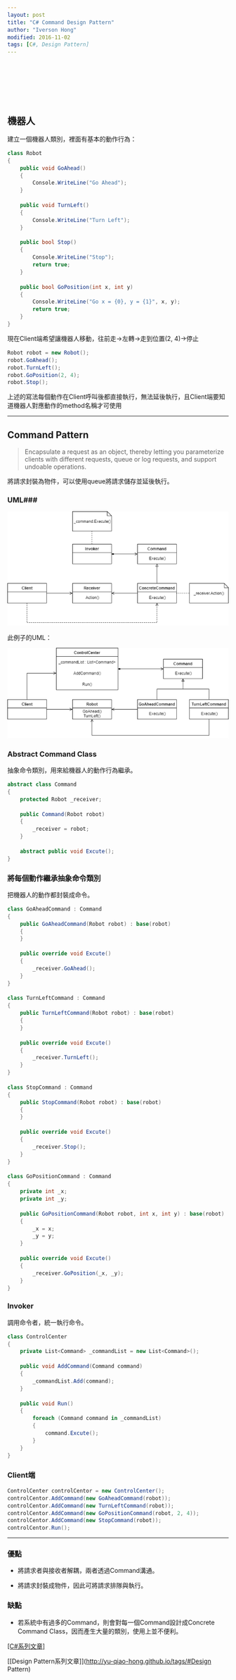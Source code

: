 ```yaml
---
layout: post
title: "C# Command Design Pattern"
author: "Iverson Hong"
modified: 2016-11-02
tags: [C#, Design Pattern]
---
```


　　　　　　　　　　

　　　　　　　　　　

　　　　　　　　　　

## 機器人 ##

建立一個機器人類別，裡面有基本的動作行為：

~~~csharp
class Robot
{
    public void GoAhead()
    {
        Console.WriteLine("Go Ahead");
    }

    public void TurnLeft()
    {
        Console.WriteLine("Turn Left");
    }

    public bool Stop()
    {
        Console.WriteLine("Stop");
        return true;
    }

    public bool GoPosition(int x, int y)
    {
        Console.WriteLine("Go x = {0}, y = {1}", x, y);
        return true;
    }
}
~~~

現在Client端希望讓機器人移動，往前走->左轉->走到位置(2, 4)->停止

~~~csharp
Robot robot = new Robot();
robot.GoAhead();
robot.TurnLeft();
robot.GoPosition(2, 4);
robot.Stop();
~~~

上述的寫法每個動作在Client呼叫後都直接執行，無法延後執行，且Client端要知道機器人對應動作的method名稱才可使用

----------

## Command Pattern ##

> Encapsulate a request as an object, thereby letting you parameterize clients with different requests, queue or log requests, and support undoable operations.

將請求封裝為物件，可以使用queue將請求儲存並延後執行。

### UML###

![](..\images\postImage\CSharp_DesignPattern_Command\CommandPattern.png)

此例子的UML：

![](..\images\postImage\CSharp_DesignPattern_Command\CommandPattern_example.png)

### Abstract Command Class ###

抽象命令類別，用來給機器人的動作行為繼承。

~~~csharp
abstract class Command
{
    protected Robot _receiver;

    public Command(Robot robot)
    {
        _receiver = robot;
    }

    abstract public void Excute();
}
~~~

### 將每個動作繼承抽象命令類別 ###

把機器人的動作都封裝成命令。

~~~csharp
class GoAheadCommand : Command
{
    public GoAheadCommand(Robot robot) : base(robot)
    {
    }

    public override void Excute()
    {
        _receiver.GoAhead();
    }
}

class TurnLeftCommand : Command
{
    public TurnLeftCommand(Robot robot) : base(robot)
    {
    }

    public override void Excute()
    {
        _receiver.TurnLeft();
    }
}

class StopCommand : Command
{
    public StopCommand(Robot robot) : base(robot)
    {
    }

    public override void Excute()
    {
        _receiver.Stop();
    }
}

class GoPositionCommand : Command
{
    private int _x;
    private int _y;

    public GoPositionCommand(Robot robot, int x, int y) : base(robot)
    {
        _x = x;
        _y = y;
    }

    public override void Excute()
    {
        _receiver.GoPosition(_x, _y);
    }
}
~~~

### Invoker ###

調用命令者，統一執行命令。

~~~csharp
class ControlCenter
{
    private List<Command> _commandList = new List<Command>();

    public void AddCommand(Command command)
    {
        _commandList.Add(command);
    }

    public void Run()
    {
        foreach (Command command in _commandList)
        {
            command.Excute();
        }
    }
}
~~~

### Client端 ###

~~~csharp
ControlCenter controlCentor = new ControlCenter();
controlCentor.AddCommand(new GoAheadCommand(robot));
controlCentor.AddCommand(new TurnLeftCommand(robot));
controlCentor.AddCommand(new GoPositionCommand(robot, 2, 4));
controlCentor.AddCommand(new StopCommand(robot));
controlCentor.Run();
~~~

----------

### 優點 ###

- 將請求者與接收者解耦，兩者透過Command溝通。

- 將請求封裝成物件，因此可將請求排隊與執行。

### 缺點 ###

- 若系統中有過多的Command，則會對每一個Command設計成Concrete Command Class，因而產生大量的類別，使用上並不便利。

[[C#系列文章]](http://yu-qiao-hong.github.io/tags/#C#)

[[Design Pattern系列文章]](http://yu-qiao-hong.github.io/tags/#Design Pattern)